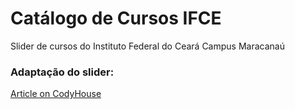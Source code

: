 # Catálogo de Cursos IFCE

Slider de cursos do Instituto Federal do Ceará Campus Maracanaú

### Adaptação do slider:

[Article on CodyHouse](https://codyhouse.co/gem/radial-svg-slider/)
